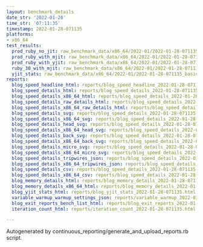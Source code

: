 ```yaml
---
layout: benchmark_details
date_str: '2022-01-28'
time_str: '07:11:35'
timestamp: 2022-01-28-071135
platforms:
- x86_64
test_results:
  prod_ruby_no_jit: raw_benchmark_data/x86_64/2022-01/2022-01-28-071135_basic_benchmark_prod_ruby_no_jit.json
  prod_ruby_with_mjit: raw_benchmark_data/x86_64/2022-01/2022-01-28-071135_basic_benchmark_prod_ruby_with_mjit.json
  prod_ruby_with_yjit: raw_benchmark_data/x86_64/2022-01/2022-01-28-071135_basic_benchmark_prod_ruby_with_yjit.json
  ruby_30_with_mjit: raw_benchmark_data/x86_64/2022-01/2022-01-28-071135_basic_benchmark_ruby_30_with_mjit.json
  yjit_stats: raw_benchmark_data/x86_64/2022-01/2022-01-28-071135_basic_benchmark_yjit_stats.json
reports:
  blog_speed_headline_html: reports/blog_speed_headline_2022-01-28-071135.html
  blog_speed_details_html: reports/blog_speed_details_2022-01-28-071135.html
  blog_speed_details_x86_64_html: reports/blog_speed_details_2022-01-28-071135.x86_64.html
  blog_speed_details_raw_details_html: reports/blog_speed_details_2022-01-28-071135.raw_details.html
  blog_speed_details_x86_64_raw_details_html: reports/blog_speed_details_2022-01-28-071135.x86_64.raw_details.html
  blog_speed_details_svg: reports/blog_speed_details_2022-01-28-071135.svg
  blog_speed_details_x86_64_svg: reports/blog_speed_details_2022-01-28-071135.x86_64.svg
  blog_speed_details_head_svg: reports/blog_speed_details_2022-01-28-071135.head.svg
  blog_speed_details_x86_64_head_svg: reports/blog_speed_details_2022-01-28-071135.x86_64.head.svg
  blog_speed_details_back_svg: reports/blog_speed_details_2022-01-28-071135.back.svg
  blog_speed_details_x86_64_back_svg: reports/blog_speed_details_2022-01-28-071135.x86_64.back.svg
  blog_speed_details_micro_svg: reports/blog_speed_details_2022-01-28-071135.micro.svg
  blog_speed_details_x86_64_micro_svg: reports/blog_speed_details_2022-01-28-071135.x86_64.micro.svg
  blog_speed_details_tripwires_json: reports/blog_speed_details_2022-01-28-071135.tripwires.json
  blog_speed_details_x86_64_tripwires_json: reports/blog_speed_details_2022-01-28-071135.x86_64.tripwires.json
  blog_speed_details_csv: reports/blog_speed_details_2022-01-28-071135.csv
  blog_speed_details_x86_64_csv: reports/blog_speed_details_2022-01-28-071135.x86_64.csv
  blog_memory_details_html: reports/blog_memory_details_2022-01-28-071135.html
  blog_memory_details_x86_64_html: reports/blog_memory_details_2022-01-28-071135.x86_64.html
  blog_yjit_stats_html: reports/blog_yjit_stats_2022-01-28-071135.html
  variable_warmup_warmup_settings_json: reports/variable_warmup_2022-01-28-071135.warmup_settings.json
  blog_exit_reports_bench_list_html: reports/blog_exit_reports_2022-01-28-071135.bench_list.html
  iteration_count_html: reports/iteration_count_2022-01-28-071135.html

---
```

Autogenerated by continuous_reporting/generate_and_upload_reports.rb script.

